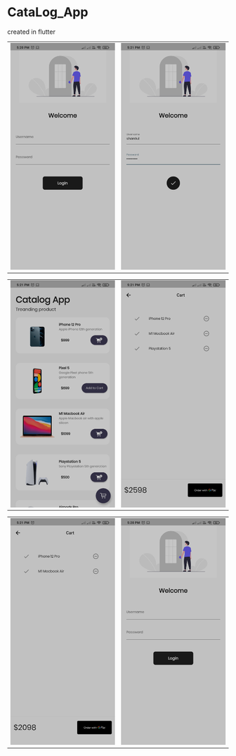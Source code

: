 # CataLog_App
 
 created in flutter


<table style={border:"none"}><tr><td><img src="1.jpg" alt="Landing Page(Transition, Card, Material Shape)"/></td><td><img src="2.jpg" alt="Landing Page(Transition, Card, Material Shape)"/></td></tr></table>
 
 <table style={border:"none"}><tr><td><img src="3.jpg" alt="Landing Page(Transition, Card, Material Shape)"/></td><td><img src="4.jpg" alt="Landing Page(Transition, Card, Material Shape)"/></td></tr></table>
  
  <table style={border:"none"}><tr><td><img src="5.jpg" alt="Landing Page(Transition, Card, Material Shape)"/></td><td><img src="1.jpg" alt="Landing Page(Transition, Card, Material Shape)"/></td></tr></tr></table>
